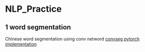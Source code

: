 # NLP_Practice
## 1 word segmentation
Chinese word segmentation using conv netword
[convseg pytorch implementation](https://github.com/lalaland1921/NLP_Practice/tree/master/convseg)
